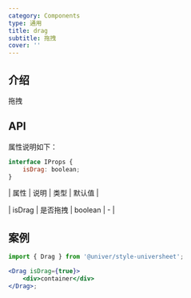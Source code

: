```yaml
---
category: Components
type: 通用
title: drag
subtitle: 拖拽
cover: ''
---
```


## 介绍

拖拽

## API

属性说明如下：

```jsx
interface IProps {
    isDrag: boolean;
}
```

| 属性 | 说明 | 类型 | 默认值 |

| isDrag | 是否拖拽 | boolean | - |

## 案例

```jsx
import { Drag } from '@univer/style-universheet';

<Drag isDrag={true}>
    <div>container</div>
</Drag>;
```
